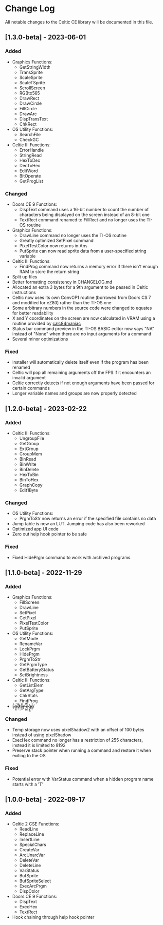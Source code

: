 # Change Log

All notable changes to the Celtic CE library will be documented in this file.

## [1.3.0-beta] - 2023-06-01

### Added

- Graphics Functions:
    - GetStringWidth
    - TransSprite
    - ScaleSprite
    - ScaleTSprite
    - ScrollScreen
    - RGBto565
    - DrawRect
    - DrawCircle
    - FillCircle
    - DrawArc
    - DispTransText
    - ChkRect
- OS Utility Functions:
    - SearchFile
    - CheckGC 
- Celtic III Functions:
    - ErrorHandle
    - StringRead
    - HexToDec 
    - DecToHex
    - EditWord
    - BitOperate
    - GetProgList

### Changed

- Doors CE 9 Functions:
    - DispText command uses a 16-bit number to count the number of characters being displayed on the screen instead of an 8-bit one
    - TextRect command renamed to FillRect and no longer uses the TI-OS routine
- Graphics Functions:
    - DrawLine command no longer uses the TI-OS routine
    - Greatly optimized SetPixel command
    - PixelTestColor now returns in Ans
    - PutSprite can now read sprite data from a user-specified string variable
- Celtic III Functions:
    - FindProg command now returns a memory error if there isn't enough RAM to store the return string
- Split up files
- Better formatting consistency in CHANGELOG.md
- Allocated an extra 3 bytes for a 9th argument to be passed in Celtic instructions
- Celtic now uses its own ConvOP1 routine (borrowed from Doors CS 7 and modified for eZ80) rather than the TI-OS one
- Some arbitrary numbers in the source code were changed to equates for better readability
- X and Y coordinates on the screen are now calculated in VRAM using a routine provided by [calc84maniac](https://github.com/calc84maniac)
- Status bar command preview in the TI-OS BASIC editor now says "NA" instead of "None" when there are no input arguments for a command
- Several minor optimizations

### Fixed
- Installer will automatically delete itself even if the program has been renamed
- Celtic will pop all remaining arguments off the FPS if it encounters an invalid argument
- Celtic correctly detects if not enough arguments have been passed for certain commands
- Longer variable names and groups are now properly detected

## [1.2.0-beta] - 2023-02-22

### Added

- Celtic III Functions:
    - UngroupFile
    - GetGroup
    - ExtGroup
    - GroupMem
    - BinRead
    - BinWrite
    - BinDelete
    - HexToBin
    - BinToHex
    - GraphCopy
    - Edit1Byte

### Changed

- OS Utility Functions:
    - PrgmToStr now returns an error if the specified file contains no data
- Jump table is now an LUT. Jumping code has also been reworked
- Optimized app UI code
- Zero out help hook pointer to be safe

### Fixed

- Fixed HidePrgm command to work with archived programs

## [1.1.0-beta] - 2022-11-29

### Added

- Graphics Functions:
    - FillScreen
    - DrawLine
    - SetPixel
    - GetPixel
    - PixelTestColor
    - PutSprite
- OS Utility Functions:
    - GetMode
    - RenameVar
    - LockPrgm
    - HidePrgm
    - PrgmToStr
    - GetPrgmType
    - GetBatteryStatus
    - SetBrightness
- Celtic III Functions:
    - GetListElem
    - GetArgType
    - ChkStats
    - FindProg
- E̴͎̓ä̵̯̩̪́s̸͕̜͌̂t̴̹̹̩͑e̵͍̭͊̄̑ṙ̴̝ ̶̨͚̯̎͌e̷̢̯̣͗̈́̆g̶̬̹͇̀ĝ̸̤͛

### Changed

- Temp storage now uses pixelShadow2 with an offset of 100 bytes instead of using pixelShadow
- ExecHex command no longer has a restriction of 255 characters, instead it is limited to 8192
- Preserve stack pointer when running a command and restore it when exiting to the OS

### Fixed

- Potential error with VarStatus command when a hidden program name starts with a 'T'

## [1.0.0-beta] - 2022-09-17

### Added

- Celtic 2 CSE Functions:
    - ReadLine
    - ReplaceLine
    - InsertLine
    - SpecialChars
    - CreateVar
    - ArcUnarcVar
    - DeleteVar
    - DeleteLine
    - VarStatus
    - BufSprite
    - BufSpriteSelect
    - ExecArcPrgm
    - DispColor
- Doors CE 9 Functions:
    - DispText
    - ExecHex
    - TextRect
- Hook chaining through help hook pointer
